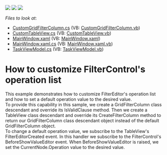 <!-- default badges list -->
![](https://img.shields.io/endpoint?url=https://codecentral.devexpress.com/api/v1/VersionRange/128649678/14.1.7%2B)
[![](https://img.shields.io/badge/Open_in_DevExpress_Support_Center-FF7200?style=flat-square&logo=DevExpress&logoColor=white)](https://supportcenter.devexpress.com/ticket/details/T165800)
[![](https://img.shields.io/badge/📖_How_to_use_DevExpress_Examples-e9f6fc?style=flat-square)](https://docs.devexpress.com/GeneralInformation/403183)
<!-- default badges end -->
<!-- default file list -->
*Files to look at*:

* [CustomGridFilterColumn.cs](./CS/CustomFilterPopupExample/CustomGridFilterColumn/CustomGridFilterColumn.cs) (VB: [CustomGridFilterColumn.vb](./VB/CustomFilterPopupExample/CustomGridFilterColumn/CustomGridFilterColumn.vb))
* [CustomTableView.cs](./CS/CustomFilterPopupExample/CustomGridFilterColumn/CustomTableView.cs) (VB: [CustomTableView.vb](./VB/CustomFilterPopupExample/CustomGridFilterColumn/CustomTableView.vb))
* [MainWindow.xaml](./CS/CustomFilterPopupExample/MainWindow.xaml) (VB: [MainWindow.xaml](./VB/CustomFilterPopupExample/MainWindow.xaml))
* [MainWindow.xaml.cs](./CS/CustomFilterPopupExample/MainWindow.xaml.cs) (VB: [MainWindow.xaml.vb](./VB/CustomFilterPopupExample/MainWindow.xaml.vb))
* [TaskViewModel.cs](./CS/CustomFilterPopupExample/ViewModel/TaskViewModel.cs) (VB: [TaskViewModel.vb](./VB/CustomFilterPopupExample/ViewModel/TaskViewModel.vb))
<!-- default file list end -->
# How to customize FilterControl's operation list


This example demonstrates how to customize FilterEditor's operation list and how to set a default operation value to the desired value.<br />To provide this capability in this sample, we create a GridFilterColumn class descendant and override its IsValidClause method. Then we create a TableView class descendant and override its CreateFilterColumn method to return our GridFilterColumn class descendant object instead of the default GridFilterColumn object.<br />To change a default operation value, we subscribe to the TableView's FilterEditorCreated event. In this handler we subscribe to the FilterControl's BeforeShowValueEditor event. When BeforeShowValueEditor is raised, we set the CurrentNode.Operation value to the desired value.

<br/>


